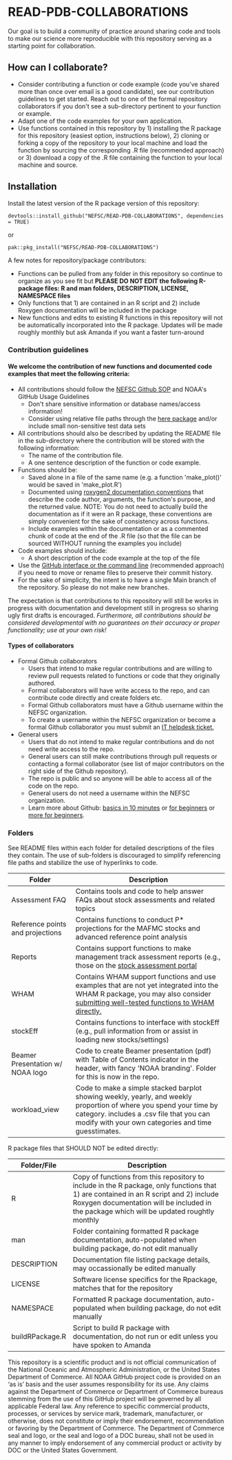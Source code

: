 # READ-PDB-COLLABORATIONS

Our goal is to build a community of practice around sharing code and tools to make our science more reproducible with this repository serving as a starting point for collaboration. 


## How can I collaborate?

- Consider contributing a function or code example (code you've shared more than once over email is a good candidate), see our contribution guidelines to get started. Reach out to one of the formal repository collaborators if you don't see a sub-directory pertinent to your function or example.
- Adapt one of the code examples for your own application.
- Use functions contained in this repository by 1) installing the R package for this repository (easiest option, instructions below), 2) cloning or forking a copy of the repository to your local machine and load the function by sourcing the corresponding .R file (recommended approach) or 3) download a copy of the .R file containing the function to your local machine and source.

## Installation
Install the latest version of the R package version of this repository:
```
devtools::install_github("NEFSC/READ-PDB-COLLABORATIONS", dependencies = TRUE)
```
or
```
pak::pkg_install("NEFSC/READ-PDB-COLLABORATIONS")
```

A few notes for repository/package contributors:

- Functions can be pulled from any folder in this repository so continue to organize as you see fit but **PLEASE DO NOT EDIT the following R-package files: R and man folders, DESCRIPTION, LICENSE, NAMESPACE files**
- Only functions that 1) are contained in an R script and 2) include Roxygen documentation will be included in the package
- New functions and edits to existing R functions in this repository will not be automatically incorporated into the R package. Updates will be made roughly monthly but ask Amanda if you want a faster turn-around

### Contribution guidelines
#### We welcome the contribution of new functions and documented code examples that meet the following criteria:

- All contributions should follow the [NEFSC Github SOP](https://docs.google.com/document/d/1Iu-uK47t-OVASTGw_JWIdDdQaOexMLQLrr7UmxIac0c/edit#heading=h.gjdgxs) and NOAA's GitHub Usage Guidelines 
  - Don't share sensitive information or database names/access information!
  - Consider using relative file paths through the [here package](https://here.r-lib.org/) and/or include small non-sensitive test data sets
- All contributions should also be described by updating the README file in the sub-directory where the contribution will be stored with the following information:
  - The name of the contribution file.
  - A one sentence description of the function or code example.
- Functions should be:
  - Saved alone in a file of the same name (e.g. a function 'make_plot()' would be saved in 'make_plot.R')
  - Documented using [roxygen2 documentation conventions](https://roxygen2.r-lib.org/) that describe the code author, arguments, the function's purpose, and the returned value. NOTE: You do not need to actually build the documentation as if it were an R package, these conventions are simply convenient for the sake of consistency across functions.
  - Include examples within the documentation or as a commented chunk of code at the end of the .R file (so that the file can be sourced WITHOUT running the examples you include)
- Code examples should include:
  - A short description of the code example at the top of the file
- Use the [GitHub interface or the command line](https://docs.github.com/en/repositories/working-with-files/managing-files/renaming-a-file) (recommended approach) if you need to move or rename files to preserve their commit history.
- For the sake of simplicity, the intent is to have a single Main branch of the repository. So please do not make new branches.
  
The expectation is that contributions to this repository will still be works in progress with documentation and development still in progress so sharing ugly first drafts is encouraged. *Furthermore, all contributions should be considered developmental with no guarantees on their accuracy or proper functionality; use at your own risk!*

#### Types of collaborators

- Formal Github collaborators
  - Users that intend to make regular contributions and are willing to review pull requests related to functions or code that they originally authored.
  - Formal collaborators will have write access to the repo, and can contribute code directly and create folders etc.
  - Formal Github collaborators must have a Github username within the NEFSC organization.
  - To create a username within the NEFSC organization or become a formal Github collaborator you must submit an [IT helpdesk ticket.](https://apps-st.fisheries.noaa.gov/jirasm/servicedesk/customer/portal/2)
- General users
  - Users that do not intend to make regular contributions and do not need write access to the repo.
  - General users can still make contributions through pull requests or contacting a formal collaborator (see list of major contributors on the right side of the Github repository).
  - The repo is public and so anyone will be able to access all of the code on the repo.
  - General users do not need a username within the NEFSC organization.
  - Learn more about Github: [basics in 10 minutes](https://www.freecodecamp.org/news/learn-the-basics-of-git-in-under-10-minutes-da548267cc91/) or [for beginners](https://product.hubspot.com/blog/git-and-github-tutorial-for-beginners) or [more for beginners](https://www.simplilearn.com/tutorials/git-tutorial/git-tutorial-for-beginner).

### Folders
See README files within each folder for detailed descriptions of the files they contain. The use of sub-folders is discouraged to simplify referencing file paths and stabilize the use of hyperlinks to code.

| Folder | Description |
| ------ | ----------- |
| Assessment FAQ | Contains tools and code to help answer FAQs about stock assessments and related topics | 
| Reference points and projections | Contains functions to conduct P* projections for the MAFMC stocks and advanced reference point analysis |
| Reports | Contains support functions to make management track assessment reports (e.g., those on the [stock assessment portal](https://apps-nefsc.fisheries.noaa.gov/saw/sasi.php) |
| WHAM | Contains WHAM support functions and use examples that are not yet integrated into the WHAM R package, you may also consider [submitting well-tested functions to WHAM directly.](https://github.com/timjmiller/wham/blob/80b2b727fb62e09fb880267fcc648cbdb3a16882/.github/CONTRIBUTING.md) |
| stockEff | Contains functions to interface with stockEff (e.g., pull information from or assist in loading new stocks/settings) |
| Beamer Presentation w/ NOAA logo | Code to create Beamer presentation (pdf) with Table of Contents indicator in the header, with fancy 'NOAA branding'. Folder for this is now in the repo.|
| workload_view | Code to make a simple stacked barplot showing weekly, yearly, and weekly proportion of where you spend your time by category.  includes a .csv file that you can modify with your own categories and time guesstimates.|

R package files that SHOULD NOT be edited directly:

| Folder/File | Description |
| ------ | ----------- |
| R | Copy of functions from this repository to include in the R package, only functions that 1) are contained in an R script and 2) include Roxygen documentation will be included in the package which will be updated roughtly monthly |
| man | Folder containing formatted R package documentation, auto-populated when building package, do not edit manually |
| DESCRIPTION | Documentation file listing package details, may occassionally be edited manually |
| LICENSE | Software license specifics for the Rpackage, matches that for the repository |
| NAMESPACE | Formatted R package documentation, auto-populated when building package, do not edit manually |
| buildRPackage.R | Script to build R package with documentation, do not run or edit unless you have spoken to Amanda |

This repository is a scientific product and is not official communication of the National Oceanic and Atmospheric Administration, or the United States Department of Commerce. All NOAA GitHub project code is provided on an ‘as is’ basis and the user assumes responsibility for its use. Any claims against the Department of Commerce or Department of Commerce bureaus stemming from the use of this GitHub project will be governed by all applicable Federal law. Any reference to specific commercial products, processes, or services by service mark, trademark, manufacturer, or otherwise, does not constitute or imply their endorsement, recommendation or favoring by the Department of Commerce. The Department of Commerce seal and logo, or the seal and logo of a DOC bureau, shall not be used in any manner to imply endorsement of any commercial product or activity by DOC or the United States Government.
